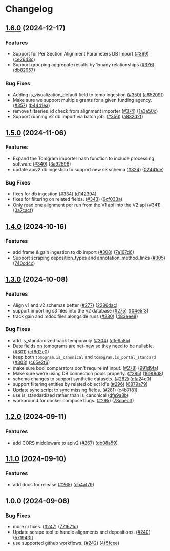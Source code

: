 # Changelog

## [1.6.0](https://github.com/chanzuckerberg/cryoet-data-portal-backend/compare/apiv2-v1.5.0...apiv2-v1.6.0) (2024-12-17)


### Features

* Support for Per Section Alignment Parameters DB Import ([#369](https://github.com/chanzuckerberg/cryoet-data-portal-backend/issues/369)) ([ce2643c](https://github.com/chanzuckerberg/cryoet-data-portal-backend/commit/ce2643cadf643a18455405996d2856753a0ccbed))
* Support grouping aggregate results by 1:many relationships ([#376](https://github.com/chanzuckerberg/cryoet-data-portal-backend/issues/376)) ([db82957](https://github.com/chanzuckerberg/cryoet-data-portal-backend/commit/db82957625a4eab20e4fa02fa9790b90539336ae))


### Bug Fixes

* Adding is_visualization_default field to tomo ingestion ([#350](https://github.com/chanzuckerberg/cryoet-data-portal-backend/issues/350)) ([a65209f](https://github.com/chanzuckerberg/cryoet-data-portal-backend/commit/a65209fd2bf3ba80589be5cdc7f709930bb251fd))
* Make sure we support multiple grants for a given funding agency. ([#357](https://github.com/chanzuckerberg/cryoet-data-portal-backend/issues/357)) ([b4441ea](https://github.com/chanzuckerberg/cryoet-data-portal-backend/commit/b4441eafc1f0081378f3bc3fc2c214784abf8e99))
* remove tiltseries_id check from alignment importer ([#374](https://github.com/chanzuckerberg/cryoet-data-portal-backend/issues/374)) ([1a3a50c](https://github.com/chanzuckerberg/cryoet-data-portal-backend/commit/1a3a50c0bbcd31489a1426b132cf1c48edb23294))
* Support running v2 db import via batch job. ([#356](https://github.com/chanzuckerberg/cryoet-data-portal-backend/issues/356)) ([a832d2f](https://github.com/chanzuckerberg/cryoet-data-portal-backend/commit/a832d2f541c6413ad295b5386eaf9c76675490fb))

## [1.5.0](https://github.com/chanzuckerberg/cryoet-data-portal-backend/compare/apiv2-v1.4.0...apiv2-v1.5.0) (2024-11-06)


### Features

* Expand the Tomgram importer hash function to include processing software ([#340](https://github.com/chanzuckerberg/cryoet-data-portal-backend/issues/340)) ([3a92596](https://github.com/chanzuckerberg/cryoet-data-portal-backend/commit/3a92596e94293f3026547939422ac6cf0440ff04))
* update apiv2 db ingestion to support new s3 schema ([#324](https://github.com/chanzuckerberg/cryoet-data-portal-backend/issues/324)) ([02441de](https://github.com/chanzuckerberg/cryoet-data-portal-backend/commit/02441dea0c008ac476bb0e993fb01c8331cd8f8b))


### Bug Fixes

* fixes for db ingestion ([#334](https://github.com/chanzuckerberg/cryoet-data-portal-backend/issues/334)) ([d142394](https://github.com/chanzuckerberg/cryoet-data-portal-backend/commit/d1423949f534667fc6131eb29729c040461cc16d))
* fixes for filtering on related fields. ([#343](https://github.com/chanzuckerberg/cryoet-data-portal-backend/issues/343)) ([9cf033a](https://github.com/chanzuckerberg/cryoet-data-portal-backend/commit/9cf033ab930a7a11e971eac65efcbf6644a0b935))
* Only read one alignment per run from the V1 api into the V2 api ([#341](https://github.com/chanzuckerberg/cryoet-data-portal-backend/issues/341)) ([3a7cacf](https://github.com/chanzuckerberg/cryoet-data-portal-backend/commit/3a7cacf03fae251a401088143719e7d201f1545e))

## [1.4.0](https://github.com/chanzuckerberg/cryoet-data-portal-backend/compare/apiv2-v1.3.0...apiv2-v1.4.0) (2024-10-16)


### Features

* add frame & gain ingestion to db import ([#308](https://github.com/chanzuckerberg/cryoet-data-portal-backend/issues/308)) ([7a167d6](https://github.com/chanzuckerberg/cryoet-data-portal-backend/commit/7a167d651bb5b89425695adc7eb0e427979c5aae))
* Support scraping deposition_types and annotation_method_links ([#305](https://github.com/chanzuckerberg/cryoet-data-portal-backend/issues/305)) ([740cd4c](https://github.com/chanzuckerberg/cryoet-data-portal-backend/commit/740cd4c1418f9852d927347fb5b05212e1e2369f))

## [1.3.0](https://github.com/chanzuckerberg/cryoet-data-portal-backend/compare/apiv2-v1.2.0...apiv2-v1.3.0) (2024-10-08)


### Features

* Align v1 and v2 schemas better ([#277](https://github.com/chanzuckerberg/cryoet-data-portal-backend/issues/277)) ([2286dac](https://github.com/chanzuckerberg/cryoet-data-portal-backend/commit/2286dacd613c7ef29a157e6151cf8fb886c8a5da))
* support importing s3 files into the v2 database ([#275](https://github.com/chanzuckerberg/cryoet-data-portal-backend/issues/275)) ([f04e5f3](https://github.com/chanzuckerberg/cryoet-data-portal-backend/commit/f04e5f3df2482f8d8a630628cd8154f3e487a998))
* track gain and mdoc files alongside runs ([#280](https://github.com/chanzuckerberg/cryoet-data-portal-backend/issues/280)) ([483eee8](https://github.com/chanzuckerberg/cryoet-data-portal-backend/commit/483eee815a94903898e70c0d776af82e91440782))


### Bug Fixes

* add is_standardized back temporarily ([#304](https://github.com/chanzuckerberg/cryoet-data-portal-backend/issues/304)) ([dfe9a8b](https://github.com/chanzuckerberg/cryoet-data-portal-backend/commit/dfe9a8bc409b7f011349992f0bd1923f4a9f4289))
* Date fields on tomograms are net-new so they need to be nullable. ([#301](https://github.com/chanzuckerberg/cryoet-data-portal-backend/issues/301)) ([cf8d2e0](https://github.com/chanzuckerberg/cryoet-data-portal-backend/commit/cf8d2e0b97da7f0fb7a4ef28319e75f83ea1a9d1))
* keep both `tomogram.is_canonical` and `tomogram.is_portal_standard` ([#303](https://github.com/chanzuckerberg/cryoet-data-portal-backend/issues/303)) ([c65e2f6](https://github.com/chanzuckerberg/cryoet-data-portal-backend/commit/c65e2f66244453f32c5f76f0e672171b199c0f3a))
* make sure bool comparators don't require int input. ([#278](https://github.com/chanzuckerberg/cryoet-data-portal-backend/issues/278)) ([991d9fa](https://github.com/chanzuckerberg/cryoet-data-portal-backend/commit/991d9fadfe622268083d39628be3a0ea8eb456e3))
* Make sure we're using DB connection pools properly. ([#285](https://github.com/chanzuckerberg/cryoet-data-portal-backend/issues/285)) ([169f8d8](https://github.com/chanzuckerberg/cryoet-data-portal-backend/commit/169f8d8429c452954f9e3f69acfb9542c9ac1335))
* schema changes to support synthetic datasets. ([#282](https://github.com/chanzuckerberg/cryoet-data-portal-backend/issues/282)) ([dfa24c0](https://github.com/chanzuckerberg/cryoet-data-portal-backend/commit/dfa24c0e4d65287edb98b5fb0fd677f42b89dad7))
* support filtering entities by related object id's ([#296](https://github.com/chanzuckerberg/cryoet-data-portal-backend/issues/296)) ([6879a79](https://github.com/chanzuckerberg/cryoet-data-portal-backend/commit/6879a7930e9b44d5be1b94c64545e710c883e1e5))
* Update sync script to sync missing fields. ([#281](https://github.com/chanzuckerberg/cryoet-data-portal-backend/issues/281)) ([c4b7f81](https://github.com/chanzuckerberg/cryoet-data-portal-backend/commit/c4b7f8169765e668cfd05962443e66730fdc92c7))
* use is_standardized rather than is_canonical ([dfe9a8b](https://github.com/chanzuckerberg/cryoet-data-portal-backend/commit/dfe9a8bc409b7f011349992f0bd1923f4a9f4289))
* workaround for docker compose bugs. ([#295](https://github.com/chanzuckerberg/cryoet-data-portal-backend/issues/295)) ([78daec3](https://github.com/chanzuckerberg/cryoet-data-portal-backend/commit/78daec360edaf6aad763dbd3f63f99098683dd2a))

## [1.2.0](https://github.com/chanzuckerberg/cryoet-data-portal-backend/compare/apiv2-v1.1.0...apiv2-v1.2.0) (2024-09-11)


### Features

* add CORS middleware to apiv2 ([#267](https://github.com/chanzuckerberg/cryoet-data-portal-backend/issues/267)) ([db08a59](https://github.com/chanzuckerberg/cryoet-data-portal-backend/commit/db08a590476ea532c69e2a757425173f3b3b6941))

## [1.1.0](https://github.com/chanzuckerberg/cryoet-data-portal-backend/compare/apiv2-v1.0.0...apiv2-v1.1.0) (2024-09-10)


### Features

* add docs for release ([#265](https://github.com/chanzuckerberg/cryoet-data-portal-backend/issues/265)) ([cb4af79](https://github.com/chanzuckerberg/cryoet-data-portal-backend/commit/cb4af7956737e225a9429684ca6202ac24f60781))

## 1.0.0 (2024-09-06)


### Bug Fixes

* more ci fixes. ([#247](https://github.com/chanzuckerberg/cryoet-data-portal-backend/issues/247)) ([771671d](https://github.com/chanzuckerberg/cryoet-data-portal-backend/commit/771671da21c22d3600b8b7c88ac8c0b1bc3ce3b1))
* Update scrape tool to handle alignments and depositions. ([#240](https://github.com/chanzuckerberg/cryoet-data-portal-backend/issues/240)) ([571943f](https://github.com/chanzuckerberg/cryoet-data-portal-backend/commit/571943f1ed68b3e62b2f70a91f8de38925d2fd92))
* use supported github workflows. ([#242](https://github.com/chanzuckerberg/cryoet-data-portal-backend/issues/242)) ([4f5fcee](https://github.com/chanzuckerberg/cryoet-data-portal-backend/commit/4f5fcee7546c6bd77ad8dfe8346ac29be18f637d))
